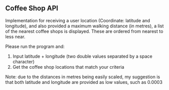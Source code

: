 ## Coffee Shop API

Implementation for receiving a user location (Coordinate: latitude and longitude), and also provided a maximum walking distance (in metres), a list of the 
nearest 
coffee shops is displayed. These are ordered from nearest to less near.

Please run the program and:
1) Input latitude + longitude (two double values separated by a space character)
2) Get the coffee shop locations that match your criteria

Note: due to the distances in metres being easily scaled, my suggestion is that both latitude and longitude are provided as low values, such as 0.0003